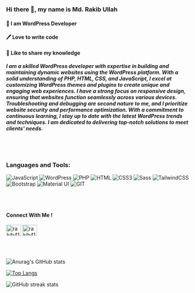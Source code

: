 ### Hi there 👋, my name is Md. Rakib Ullah
#### 👑 I am  WordPress Developer 
#### 🖊️ Love to write code
#### 🎤 Like to share my knowledge

<!--
![Profile views](https://gpvc.arturio.dev/Mainul163)  <a href="https://wakatime.com/@cae19a2b-5b56-4fec-b693-bf09d27b98d5"><img src="https://wakatime.com/badge/user/cae19a2b-5b56-4fec-b693-bf09d27b98d5.svg" alt="Total time coded since Sep 25 2021" /></a>
-->
##### I am a skilled WordPress developer with expertise in building and maintaining dynamic websites using the WordPress platform. With a solid understanding of PHP, HTML, CSS, and JavaScript, I excel at customizing WordPress themes and plugins to create unique and engaging web experiences. I have a strong focus on responsive design, ensuring that websites function seamlessly across various devices. Troubleshooting and debugging are second nature to me, and I prioritize website security and performance optimization. With a commitment to continuous learning, I stay up to date with the latest WordPress trends and techniques. I am dedicated to delivering top-notch solutions to meet clients' needs.

</br>
</br>


<h3 align="left">Languages and Tools:</h3>



![JavaScript](https://img.shields.io/badge/JavaScript-F7DF1E?style=flat-square&logo=javascript&logoColor=black)
![WordPress](https://img.shields.io/badge/WordPress-0073aa?style=flat-square&logo=wordpress&logoColor=white)
![PHP](https://img.shields.io/badge/php-336699?style=flat-square&logo=php&logoColor=white)
![HTML](https://img.shields.io/badge/HTML5-E34F26?style=flat-square&logo=html5&logoColor=white)
![CSS3](https://img.shields.io/badge/CSS3-1572B6?style=flat-square&logo=css3&logoColor=white)
![Sass](https://img.shields.io/badge/Sass-pink?style=flat-square&logo=sass&logoColor=white)
![TailwindCSS](https://img.shields.io/badge/Tailwind_CSS-38B2AC?style=flat-square&logo=tailwind-css&logoColor=white)
![Bootstrap](https://img.shields.io/badge/Bootstrap-563D7C?style=flat-square&logo=bootstrap&logoColor=white)
![Material UI](https://img.shields.io/badge/Material%20UI-005C84?style=flat-square&logo=material.ui%20ui%20ui&logoColor=white)
![GIT](https://img.shields.io/badge/git-white?style=flat-square&logo=git&logoColor=black)




</br>
</br>

#### Connect With Me !

<a href="https://linkedin.com/in/rakib417" target="blank"><img align="center" src="https://raw.githubusercontent.com/rahuldkjain/github-profile-readme-generator/master/src/images/icons/Social/linked-in-alt.svg" alt="rakib417" height="30" width="40" /></a>
<a href="https://fb.com/rakib417" target="blank"><img align="center" src="https://raw.githubusercontent.com/rahuldkjain/github-profile-readme-generator/master/src/images/icons/Social/facebook.svg" alt="rakib417" height="30" width="40" /></a>
<!--
<a href="https://instagram.com/mainul_ishraf" target="blank"><img align="center" src="https://raw.githubusercontent.com/rahuldkjain/github-profile-readme-generator/master/src/images/icons/Social/instagram.svg" alt="mainul_ishraf" height="30" width="40" /></a>
-->
</br>
</br>


![Anurag's GitHub stats](https://github-readme-stats.vercel.app/api?username=rakib417&show_icons=true&theme=radical)


[![Top Langs](https://github-readme-stats.vercel.app/api/top-langs/?username=rakib417)](https://github.com/anuraghazra/github-readme-stats)

![GitHub streak stats](https://github-readme-streak-stats.herokuapp.com/?user=rakib417)  


<div> 

 
</div>
